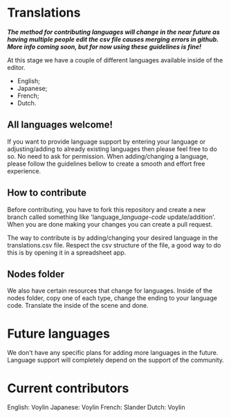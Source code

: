 # Translations

***The method for contributing languages will change in the near future as having multiple people edit the csv file causes merging errors in github. More info coming soon, but for now using these guidelines is fine!***

At this stage we have a couple of different languages available inside of the editor.

- English;
- Japanese;
- French;
- Dutch.

## All languages welcome!

If you want to provide language support by entering your language or adjusting/adding to already existing languages then please feel free to do so. No need to ask for permission. When adding/changing a language, please follow the guidelines bellow to create a smooth and effort free experience.

## How to contribute

Before contributing, you have to fork this repository and create a new branch called something like 'language_*language-code* update/addition'. When you are done making your changes you can create a pull request.

The way to contribute is by adding/changing your desired language in the translations.csv file. Respect the csv structure of the file, a good way to do this is by opening it in a spreadsheet app.

## Nodes folder

We also have certain resources that change for languages. Inside of the nodes folder, copy one of each type, change the ending to your language code. Translate the inside of the scene and done.

# Future languages

We don't have any specific plans for adding more languages in the future. Language support will completely depend on the support of the community.

# Current contributors

English: Voylin
Japanese: Voylin
French: Slander
Dutch: Voylin
